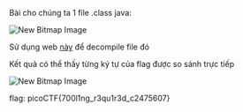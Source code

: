 Bài cho chúng ta 1 file .class java:

![New Bitmap Image](https://user-images.githubusercontent.com/101321172/159033162-4c3b89b4-5706-4ebf-a095-c1c7d156987d.jpg)

Sử dụng web [này](http://www.javadecompilers.com) để decompile file đó

Kết quả có thể thấy từng ký tự của flag được so sánh trực tiếp

![New Bitmap Image](https://user-images.githubusercontent.com/101321172/159033295-5388561e-8fd6-4aa2-9d4e-2f28d005c70a.jpg)

flag: picoCTF{700l1ng_r3qu1r3d_c2475607}
